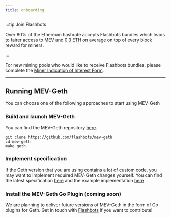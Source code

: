```yaml
---
title: onboarding
---
```


:::tip Join Flashbots

Over 80% of the Ethereum hashrate accepts Flashbots bundles which leads to fairer access to MEV and [0.3 ETH](https://explore.flashbots.net/) on average on top of every block reward for miners.

:::

For new mining pools who would like to receive Flashbots bundles, please complete the [Miner Indication of Interest Form](https://docs.google.com/forms/d/e/1FAIpQLSdz29fKXJXJFWXkEu8hZNG-NJUeAbOz0Jvw9mnNLskJHlMUDA/viewform).

-----

## Running MEV-Geth

You can choose one of the following approaches to start using MEV-Geth

### Build and launch MEV-Geth

You can find the MEV-Geth repository [here](https://github.com/flashbots/mev-geth).

```
git clone https://github.com/flashbots/mev-geth
cd mev-geth
make geth
```

### Implement specification

If the Geth version that you are using contains a lot of custom code, you may want to implement required MEV-Geth changes yourself.
You can find the latest specification [here](../miners/mev-geth-spec/v02.md) and the example implementation [here](https://github.com/ethereum/go-ethereum/compare/master...flashbots:master)

### Install the MEV-Geth Go Plugin (coming soon)

We are planning to deliver future versions of MEV-Geth in the form of Go plugins for Geth. Get in touch with [Flashbots](https://discord.com/invite/7hvTycdNcK) if you want to contribute!
